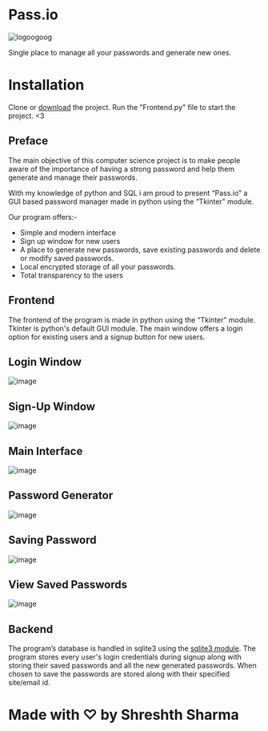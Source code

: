 # **Pass.io**

![logoogoog](https://user-images.githubusercontent.com/88784050/185993512-f16c47bc-bb0e-42fc-a4c9-fb9cce03e55e.png)

Single place to manage all your passwords and generate new ones.

# **Installation**

Clone or [download](https://github.com/IceUnderscore/Pass.io/archive/refs/heads/main.zip) the project. Run the "Frontend.py" file to start the project. <3

## Preface

The main objective of this computer science project is to make people aware of the importance of having a strong password and help them generate and manage their passwords.

With my knowledge of python and SQL i am proud to present “Pass.io” a GUI based password manager made in python using the “Tkinter” module.

Our program offers:-
- Simple and modern interface
- Sign up window for new users
- A place to generate new passwords, save existing passwords and delete or modify saved passwords.
- Local encrypted storage of all your passwords.
- Total transparency to the users

## Frontend

The frontend of the program is made in python using the “Tkinter” module. Tkinter is python's default GUI module. The main window offers a login option for existing users and a signup button for new users.

## **Login Window**
![image](https://user-images.githubusercontent.com/88784050/185990962-bbf3a97f-e6f0-4e1f-8146-10d0403231ec.png)

## **Sign-Up Window**
![image](https://user-images.githubusercontent.com/88784050/185991147-ccb84a77-4b24-4dae-91e9-69f90edd3872.png)

## **Main Interface**
![image](https://user-images.githubusercontent.com/88784050/185991217-5f48a5f0-2042-418f-b28d-a4e661206d6b.png)

## **Password Generator**
![image](https://user-images.githubusercontent.com/88784050/185991246-3a610c29-843c-4240-966d-d8ea5e3613b0.png)

## **Saving Password**
![image](https://user-images.githubusercontent.com/88784050/185991303-0ba12f6b-a76a-4bb4-9c9d-f482be31237e.png)

## **View Saved Passwords**
![image](https://user-images.githubusercontent.com/88784050/185991353-a376797b-d3a1-4779-b739-961b4d70c679.png)

## **Backend**

The program’s database is handled in sqlite3 using the [sqlite3 module](https://docs.python.org/3/library/sqlite3.html). The program stores every user's login credentials during signup along with storing their saved passwords and all the new generated passwords. When chosen to save the passwords are stored along with their specified site/email id.

# **Made with ♡ by Shreshth Sharma**

